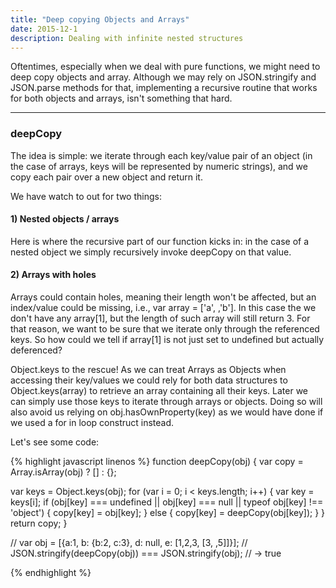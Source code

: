 ```yaml
---
title: "Deep copying Objects and Arrays"
date: 2015-12-1
description: Dealing with infinite nested structures
---
```


Oftentimes, especially when we deal with pure functions, we might need to deep copy objects and array. Although we may rely on JSON.stringify and JSON.parse methods for that, implementing a recursive routine that works for both objects and arrays, isn't something that hard.

***

### deepCopy

The idea is simple: we iterate through each key/value pair of an object (in the case of arrays, keys will be represented by numeric strings), and we copy each pair over a new object and return it.

We have watch to out for two things:

#### 1) Nested objects / arrays

Here is where the recursive part of our function kicks in: in the case of a nested object we simply recursively invoke deepCopy on that value.

#### 2) Arrays with holes

Arrays could contain holes, meaning their length won't be affected, but an index/value could be missing, i.e., var array = ['a', ,'b']. In this case the we don't have any array[1], but the length of such array will still return 3. For that reason, we want to be sure that we iterate only through the referenced keys. So how could we tell if array[1] is not just set to undefined but actually deferenced? 

Object.keys to the rescue! As we can treat Arrays as Objects when accessing their key/values we could rely for both data structures to  Object.keys(array) to retrieve an array containing all their keys. Later we can simply use those keys to iterate through arrays or objects. Doing so will also avoid us relying on obj.hasOwnProperty(key) as we would have done if we used a for in loop construct instead.


Let's see some code:

{% highlight javascript linenos %}
function deepCopy(obj) {
  var copy = Array.isArray(obj) ? [] : {};

  var keys = Object.keys(obj);
  for (var i = 0; i < keys.length; i++) {
    var key = keys[i];
    if (obj[key] === undefined || obj[key] === null || typeof obj[key] !== 'object') {
      copy[key] = obj[key]; 
    } else {
      copy[key] = deepCopy(obj[key]);
    }
  }
  return copy;
}

// var obj = [{a:1, b: {b:2, c:3}, d: null, e: [1,2,3, [3, ,5]]}];
// JSON.stringify(deepCopy(obj)) === JSON.stringify(obj);
// -> true

{% endhighlight %}


